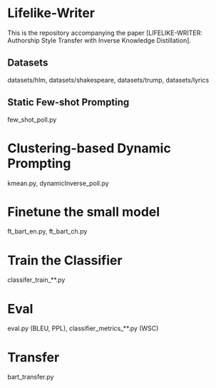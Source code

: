 # Lifelike-Writer
This is the repository accompanying the paper [LIFELIKE-WRITER: Authorship Style Transfer with Inverse Knowledge Distillation].
## Datasets
datasets/hlm, datasets/shakespeare, datasets/trump, datasets/lyrics
## Static Few-shot Prompting
few_shot_poll.py
# Clustering-based Dynamic Prompting
kmean.py, 
dynamicInverse_poll.py
# Finetune the small model
ft_bart_en.py, 
ft_bart_ch.py
# Train the Classifier
classifer_train_**.py
# Eval
eval.py (BLEU, PPL), 
classifier_metrics_**.py (WSC)
# Transfer
bart_transfer.py
